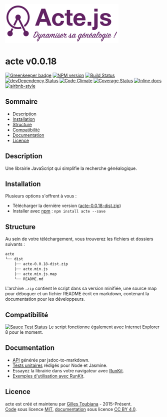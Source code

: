 ![logo](docs/img/logo-violet.png "Logo de la librairie acte.js")
# acte v0.0.18

[![Greenkeeper badge](https://badges.greenkeeper.io/gtoubiana/acte.svg)](https://greenkeeper.io/)
[![NPM version](https://img.shields.io/npm/v/acte.svg)](https://www.npmjs.com/package/acte)
[![Build Status](https://img.shields.io/travis/gtoubiana/acte.svg)](https://travis-ci.org/gtoubiana/acte)
[![devDependency Status](https://img.shields.io/david/dev/gtoubiana/acte.svg?maxAge=2592000)](https://david-dm.org/gtoubiana/acte?type=dev)
[![Code Climate](https://codeclimate.com/github/gtoubiana/acte/badges/gpa.svg)](https://codeclimate.com/github/gtoubiana/acte)
[![Coverage Status](https://coveralls.io/repos/github/gtoubiana/acte/badge.svg?branch=master&bust=1)](https://coveralls.io/github/gtoubiana/acte?branch=master)
[![Inline docs](http://inch-ci.org/github/gtoubiana/acte.svg?branch=master)](http://inch-ci.org/github/gtoubiana/acte)
[![airbnb-style](https://img.shields.io/badge/code%20style-airbnb-blue.svg)](http://nerds.airbnb.com/our-javascript-style-guide/)

## Sommaire
-   [Description](#description)
-   [Installation](#installation)
-   [Structure](#structure)
-   [Compatibilité](#compatibilite)
-   [Documentation](#documentation)
-   [Licence](#licence)
<a name="description"></a>

## Description
Une librairie JavaScript qui simplifie la recherche généalogique.
<a name="installation"></a>

## Installation
Plusieurs options s'offrent à vous :
-   Télécharger la dernière version ([acte-0.0.18-dist.zip](https://github.com/gtoubiana/acte/blob/master/dist/acte-0.0.18-dist.zip?raw=true))
-   Installer avec [npm](https://www.npmjs.com/) : `npm install acte --save`
<a name="structure"></a>

## Structure
Au sein de votre téléchargement, vous trouverez les fichiers et dossiers suivants :
```
acte
└── dist
    ├── acte-0.0.18-dist.zip
    ├── acte.min.js
    ├── acte.min.js.map
    └── README.md
```
L'archive `.zip` contient le script dans sa version minifiée, une source map pour déboguer et un fichier README écrit en markdown, contenant la documentation pour les développeurs.

<a name="compatibilite"></a>

## Compatibilité
[![Sauce Test Status](https://saucelabs.com/browser-matrix/gtoubiana.svg)](https://saucelabs.com/u/gtoubiana)
Le script fonctionne également avec Internet Explorer 8 pour le moment.
<a name="documentation"></a>

## Documentation
-   [API](https://github.com/gtoubiana/acte/blob/master/dist/README.md#documentation-de-acte) générée par jsdoc-to-markdown.
-   [Tests unitaires](https://github.com/gtoubiana/acte/blob/master/test/jasmine/acteSpec.js) rédigés pour Node et Jasmine.
-   Essayez la librairie dans votre navigateur avec [RunKit](https://runkit.com/gtoubiana/fonctionnement-de-la-librairie-acte-js).
-   [Exemples d'utilisation avec RunKit](https://runkit.com/gtoubiana/recettes-pour-la-librairie-acte-js).
<a name="licence"></a>

## Licence
acte est créé et maintenu par [Gilles Toubiana](https://github.com/gtoubiana/) - 2015-Présent.<br>
[Code](https://github.com/gtoubiana/acte) sous licence [MIT](https://github.com/gtoubiana/acte/blob/master/LICENSE), [documentation](https://github.com/gtoubiana/acte/blob/master/dist/README.md) sous licence [CC BY 4.0](https://creativecommons.org/licenses/by/4.0/deed.fr).
